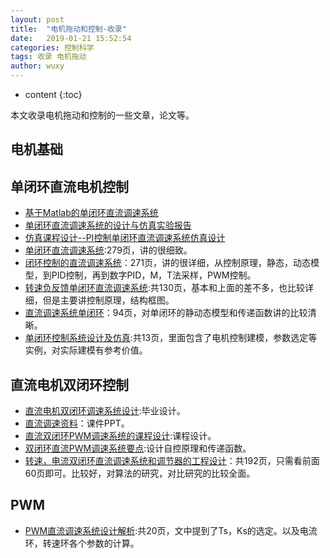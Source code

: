 ```yaml
---
layout: post
title:  "电机拖动和控制-收录"
date:   2019-01-21 15:52:54
categories: 控制科学
tags: 收录 电机拖动
author: wuxy
---
```


* content
{:toc}

本文收录电机拖动和控制的一些文章，论文等。

## 电机基础

## 单闭环直流电机控制
 - [基于Matlab的单闭环直流调速系统](https://wenku.baidu.com/view/98b7b592011ca300a7c39085.html)
 - [单闭环直流调速系统的设计与仿真实验报告](https://wenku.baidu.com/view/6da0ff0f7e21af45b207a84a.html)
 - [仿真课程设计--PI控制单闭环直流调速系统仿真设计](https://wenku.baidu.com/view/7a6af49b0408763231126edb6f1aff00bfd57063.html?rec_flag=default&sxts=1548134896369)
 - [单闭环直流调速系统](https://wenku.baidu.com/view/d63cd3c29ec3d5bbfd0a7438.html?sxts=1548136771101):279页，讲的很细致。
 - [闭环控制的直流调速系统](https://wenku.baidu.com/view/2a8a07ede009581b6bd9ebd0.html?sxts=1548137232257)：271页，讲的很详细，从控制原理，静态，动态模型，到PID控制，再到数字PID，M，T法采样，PWM控制。
- [转速负反馈单闭环直流调速系统](https://wenku.baidu.com/view/688334825122aaea998fcc22bcd126fff7055dc0.html?rec_flag=default&sxts=1550642573840):共130页，基本和上面的差不多，也比较详细，但是主要讲控制原理，结构框图。
- [直流调速系统单闭环](https://wenku.baidu.com/view/9e02aa313a3567ec102de2bd960590c69ec3d8e4.html?rec_flag=default&sxts=1548136638408)：94页，对单闭环的静动态模型和传递函数讲的比较清晰。
- [单闭环控制系统设计及仿真](https://wenku.baidu.com/view/18e2bb53b9f3f90f77c61b6d.html):共13页，里面包含了电机控制建模，参数选定等实例，对实际建模有参考价值。

## 直流电机双闭环控制
- [直流电机双闭环调速系统设计](https://wenku.baidu.com/view/a53ebefa0912a2161579291b.html?rec_flag=default&sxts=1548056888629):毕业设计。
- [直流调速资料](https://wenku.baidu.com/view/c8a5afcada38376baf1faec9.html?sxts=1548049104848)：课件PPT。
- [直流双闭环PWM调速系统的课程设计](https://wenku.baidu.com/view/5a5bf44df7ec4afe04a1dfa4.html?sxts=1548042824509):课程设计。
- [双闭环直流PWM调速系统要点](https://wenku.baidu.com/view/60bbaf3eae1ffc4ffe4733687e21af45b307fe88.html?from=search):设计自控原理和传递函数。
- [转速，电流双闭环直流调速系统和调节器的工程设计](https://wenku.baidu.com/view/657905a325c52cc58bd6beca.html?rec_flag=default&sxts=1548058276204)：共192页，只需看前面60页即可。比较好，对算法的研究，对比研究的比较全面。


## PWM
- [PWM直流调速系统设计解析](https://wenku.baidu.com/view/046e351fce84b9d528ea81c758f5f61fb736289a.html):共20页，文中提到了Ts，Ks的选定。以及电流环，转速环各个参数的计算。
